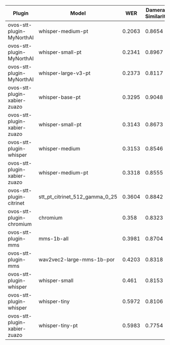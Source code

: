 |Plugin|Model|WER|Damerau Similarity|Score|
|-----|-----|---|------------------|-----|
| ovos-stt-plugin-MyNorthAI | whisper-medium-pt | 0.2063 | 0.8654 | 68.6877 |
| ovos-stt-plugin-MyNorthAI | whisper-small-pt | 0.2341 | 0.8967 | 68.6745 |
| ovos-stt-plugin-MyNorthAI | whisper-large-v3-pt | 0.2373 | 0.8117 | 61.9136 |
| ovos-stt-plugin-xabier-zuazo | whisper-base-pt | 0.3295 | 0.9048 | 60.6693 |
| ovos-stt-plugin-xabier-zuazo | whisper-small-pt | 0.3143 | 0.8673 | 59.4694 |
| ovos-stt-plugin-whisper | whisper-medium | 0.3153 | 0.8546 | 58.5188 |
| ovos-stt-plugin-xabier-zuazo | whisper-medium-pt | 0.3318 | 0.8555 | 57.1671 |
| ovos-stt-plugin-citrinet | stt_pt_citrinet_512_gamma_0_25 | 0.3604 | 0.8842 | 56.5554 |
| ovos-stt-plugin-chromium | chromium | 0.358 | 0.8323 | 53.4337 |
| ovos-stt-plugin-mms | mms-1b-all | 0.3981 | 0.8704 | 52.3891 |
| ovos-stt-plugin-mms | wav2vec2-large-mms-1b-por | 0.4203 | 0.8318 | 48.221 |
| ovos-stt-plugin-whisper | whisper-small | 0.461 | 0.8153 | 43.9435 |
| ovos-stt-plugin-whisper | whisper-tiny | 0.5972 | 0.8106 | 32.6497 |
| ovos-stt-plugin-xabier-zuazo | whisper-tiny-pt | 0.5983 | 0.7754 | 31.1441 |